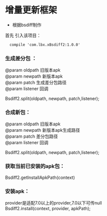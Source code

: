 增量更新框架
===
* 根据bsdiff制作

首先 引入该项目：

````xml
  compile 'com.lbx.xBsdiff2:1.0.0'
````

### 生成差分包 ：       

 @param oldpath  旧版本apk     
 @param newpath  新版本apk     
 @param patch    生成差分包路径        
 @param listener 回调     
        
 Bsdiff2.split(oldpath, newpath, patch,listener);
### 合成新包：     
@param oldpath  旧版本apk      
@param newpath  新版本apk生成路径      
@param patch    差分包路径       
@param listener 回调      
        
Bsdiff2.split(oldpath, newpath, patch,listener);
### 获取当前已安装的apk包：     
Bsdiff2.getInstallApkPath(context)
### 安装apk：    
provider是适配7.0以上的provider,7.0以下可传null        
Bsdiff2.install(context, provider, apkPath);
